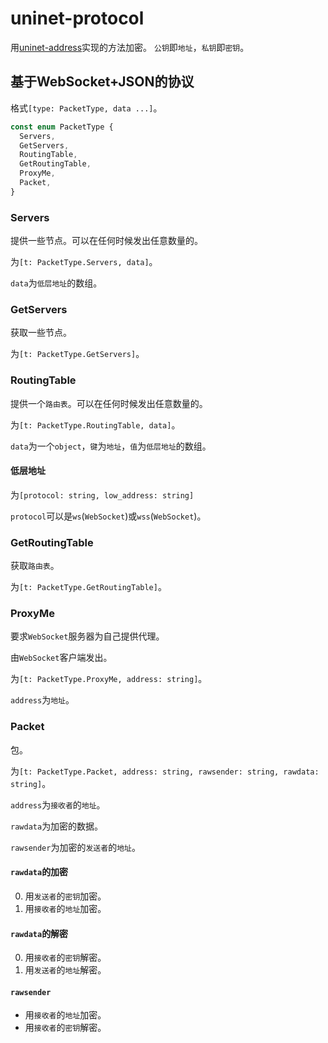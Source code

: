 # uninet-protocol

用[uninet-address](https://github.com/the-uninet/uninet-address)实现的方法加密。
`公钥`即`地址`，`私钥`即`密钥`。

## 基于WebSocket+JSON的协议

格式`[type: PacketType, data ...]`。

```typescript
const enum PacketType {
  Servers,
  GetServers,
  RoutingTable,
  GetRoutingTable,
  ProxyMe,
  Packet,
}
```

### Servers

提供一些节点。可以在任何时候发出任意数量的。

为`[t: PacketType.Servers, data]`。

`data`为`低层地址`的数组。

### GetServers

获取一些节点。

为`[t: PacketType.GetServers]`。

### RoutingTable

提供一个`路由表`。可以在任何时候发出任意数量的。

为`[t: PacketType.RoutingTable, data]`。

`data`为一个`object`，`键`为`地址`，`值`为`低层地址`的数组。

#### 低层地址

为`[protocol: string, low_address: string]`

`protocol`可以是`ws`(`WebSocket`)或`wss`(`WebSocket`)。

### GetRoutingTable

获取`路由表`。

为`[t: PacketType.GetRoutingTable]`。

### ProxyMe

要求`WebSocket`服务器为自己提供代理。

由`WebSocket`客户端发出。

为`[t: PacketType.ProxyMe, address: string]`。

`address`为`地址`。

### Packet

包。

为`[t: PacketType.Packet, address: string, rawsender: string, rawdata: string]`。

`address`为`接收者`的`地址`。

`rawdata`为加密的数据。

`rawsender`为加密的`发送者`的`地址`。

#### `rawdata`的加密

0. 用`发送者`的`密钥`加密。
1. 用`接收者`的`地址`加密。

#### `rawdata`的解密

0. 用`接收者`的`密钥`解密。
0. 用`发送者`的`地址`解密。

#### `rawsender`

* 用`接收者`的`地址`加密。
* 用`接收者`的`密钥`解密。
